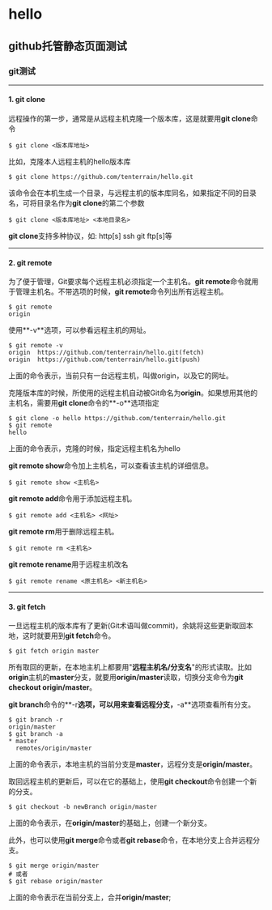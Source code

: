 # hello
## github托管静态页面测试
### git测试

***

#### 1. git clone

远程操作的第一步，通常是从远程主机克隆一个版本库，这是就要用**git clone**命令

`$ git clone <版本库地址>`

比如，克隆本人远程主机的hello版本库

`$ git clone https://github.com/tenterrain/hello.git`

该命令会在本机生成一个目录，与远程主机的版本库同名，如果指定不同的目录名，可将目录名作为**git 
clone**的第二个参数

`$ git clone <版本库地址> <本地目录名>`

**git clone**支持多种协议，如: http[s] ssh git ftp[s]等

***

#### 2. git remote

为了便于管理，Git要求每个远程主机必须指定一个主机名。**git remote**命令就用于管理主机名。不带选项的时候，**git remote**命令列出所有远程主机。

	$ git remote
	origin

使用**-v**选项，可以参看远程主机的网址。

	$ git remote -v
	origin  https://github.com/tenterrain/hello.git(fetch)
	origin  https://github.com/tenterrain/hello.git(push)

上面的命令表示，当前只有一台远程主机，叫做origin，以及它的网址。

克隆版本库的时候，所使用的远程主机自动被Git命名为**origin**。如果想用其他的主机名，需要用**git clone**命令的**-o**选项指定

	$ git clone -o hello https://github.com/tenterrain/hello.git
	$ git remote
	hello

上面的命令表示，克隆的时候，指定远程主机名为hello

**git remote show**命令加上主机名，可以查看该主机的详细信息。

`$ git remote show <主机名>`

**git remote add**命令用于添加远程主机。

`$ git remote add <主机名> <网址>`

**git remote rm**用于删除远程主机。

`$ git remote rm <主机名>`

**git remote rename**用于远程主机改名

`$ git remote rename <原主机名> <新主机名>`

***

#### 3. git fetch

一旦远程主机的版本库有了更新(Git术语叫做commit)，余姚将这些更新取回本地，这时就要用到**git fetch**命令。

`$ git fetch origin master`

所有取回的更新，在本地主机上都要用"**远程主机名/分支名**"的形式读取。比如**origin**主机的**master**分支，就要用**origin/master**读取，切换分支命令为**git checkout origin/master**。

**git branch**命令的**-r**选项，可以用来查看远程分支，**-a**选项查看所有分支。

	$ git branch -r
	origin/master
	$ git branch -a
	* master
	  remotes/origin/master

上面的命令表示，本地主机的当前分支是**master**，远程分支是**origin/master**。

取回远程主机的更新后，可以在它的基础上，使用**git checkout**命令创建一个新的分支。

`$ git checkout -b newBranch origin/master`

上面的命令表示，在**origin/master**的基础上，创建一个新分支。

此外，也可以使用**git merge**命令或者**git rebase**命令，在本地分支上合并远程分支。

	$ git merge origin/master
	# 或者
	$ git rebase origin/master

上面的命令表示在当前分支上，合并**origin/master**;
	
